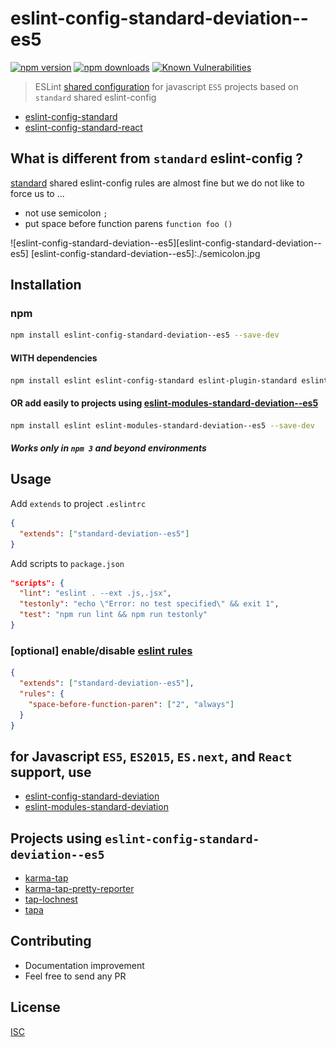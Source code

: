 # eslint-config-standard-deviation--es5

[![npm version](https://badge.fury.io/js/eslint-config-standard-deviation--es5.svg)](https://badge.fury.io/js/eslint-config-standard-deviation--es5)
[![npm downloads](https://img.shields.io/npm/dm/eslint-config-standard-deviation--es5.svg?style=flat-square)](https://www.npmjs.com/package/eslint-config-standard-deviation--es5)
[![Known Vulnerabilities](https://snyk.io/test/github/bysabi/eslint-config-standard-deviation--es5/badge.svg)](https://snyk.io/test/github/bysabi/eslint-config-standard-deviation--es5)

> ESLint [shared configuration](http://eslint.org/docs/developer-guide/shareable-configs) for javascript `ES5` projects based on `standard` shared eslint-config


* [eslint-config-standard][standard]
* [eslint-config-standard-react](https://github.com/feross/eslint-config-standard-react)


## What is different from `standard` eslint-config ?
[standard][standard] shared eslint-config rules are almost fine but we do not like to force us to ...
* not use semicolon `;`
* put space before function parens `function foo ()`

![eslint-config-standard-deviation--es5][eslint-config-standard-deviation--es5]
[eslint-config-standard-deviation--es5]:./semicolon.jpg

[standard]: https://github.com/feross/eslint-config-standard

## Installation

### npm
```bash
npm install eslint-config-standard-deviation--es5 --save-dev
```

#### WITH dependencies
```bash
npm install eslint eslint-config-standard eslint-plugin-standard eslint-plugin-promise --save-dev
```

#### OR add easily to projects using [eslint-modules-standard-deviation--es5](https://github.com/bySabi/eslint-modules-standard-deviation--es5)
```bash
npm install eslint eslint-modules-standard-deviation--es5 --save-dev
```
##### Works only in `npm 3` and beyond environments

## Usage
Add `extends` to project `.eslintrc`
```json
{
  "extends": ["standard-deviation--es5"]
}
```
Add scripts to `package.json`
```json
"scripts": {
  "lint": "eslint . --ext .js,.jsx",
  "testonly": "echo \"Error: no test specified\" && exit 1",
  "test": "npm run lint && npm run testonly"
}
```

### [optional] enable/disable [eslint rules](http://eslint.org/docs/rules/)
```json
{
  "extends": ["standard-deviation--es5"],
  "rules": {
    "space-before-function-paren": ["2", "always"]
  }
}
```

## for Javascript `ES5`, `ES2015`, `ES.next`, and `React` support, use
* [eslint-config-standard-deviation](https://github.com/bySabi/eslint-config-standard-deviation)
* [eslint-modules-standard-deviation](https://github.com/bySabi/eslint-modules-standard-deviation)

## Projects using `eslint-config-standard-deviation--es5`
* [karma-tap](https://github.com/bySabi/karma-tap)
* [karma-tap-pretty-reporter](https://github.com/bySabi/karma-tap-pretty-reporter)
* [tap-lochnest](https://github.com/bySabi/tap-lochnest)
* [tapa](https://github.com/bySabi/tapa)

## Contributing

* Documentation improvement
* Feel free to send any PR

## License

[ISC][isc-license]

[isc-license]:./LICENSE
